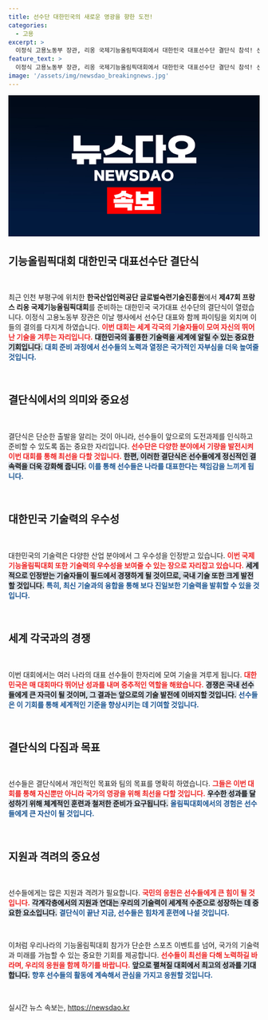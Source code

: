 ```yaml
---
title: 선수단 대한민국의 새로운 영광을 향한 도전!
categories:
  - 고용
excerpt: >
  이정식 고용노동부 장관, 리옹 국제기능올림픽대회에서 대한민국 대표선수단 결단식 참석! 선수단과 함께 파이팅! 역대급 성과를 기대하며, 뜨거운 응원 속에서 다가오는 도전에 나선다.
feature_text: >
  이정식 고용노동부 장관, 리옹 국제기능올림픽대회에서 대한민국 대표선수단 결단식 참석! 선수단과 함께 파이팅! 역대급 성과를 기대하며, 뜨거운 응원 속에서 다가오는 도전에 나선다.
image: '/assets/img/newsdao_breakingnews.jpg'
---
```


<p><img src="/assets/img/newsdao_breakingnews.jpg" alt="ontimetimes 속보" /></p>

<h2 data-ke-size="size26">기능올림픽대회 대한민국 대표선수단 결단식</h2>

<p data-ke-size="size16">&nbsp;</p>

<p>최근 인천 부평구에 위치한 <strong>한국산업인력공단 글로벌숙련기술진흥원</strong>에서 <strong>제47회 프랑스 리옹 국제기능올림픽대회</strong>를 준비하는 대한민국 국가대표 선수단의 결단식이 열렸습니다. 이정식 고용노동부 장관은 이날 행사에서 선수단 대표와 함께 파이팅을 외치며 이들의 결의를 다지게 하였습니다. <b><span style="color: #ee2323;">이번 대회는 세계 각국의 기술자들이 모여 자신의 뛰어난 기술을 겨루는 자리입니다.</span></b> <b><span style="background-color: #21538527;">대한민국의 훌륭한 기술력을 세계에 알릴 수 있는 중요한 기회입니다.</span></b> <b><span style="color: #1a5490;">대회 준비 과정에서 선수들의 노력과 열정은 국가적인 자부심을 더욱 높여줄 것입니다.</span></b> </p>

<p data-ke-size="size16">&nbsp;</p>

<h2 data-ke-size="size26">결단식에서의 의미와 중요성</h2>

<p data-ke-size="size16">&nbsp;</p>

<p>결단식은 단순한 출발을 알리는 것이 아니라, 선수들이 앞으로의 도전과제를 인식하고 준비할 수 있도록 돕는 중요한 자리입니다. <b><span style="color: #ee2323;">선수단은 다양한 분야에서 기량을 발전시켜 이번 대회를 통해 최선을 다할 것입니다.</span></b> <b><span style="background-color: #21538527;">한편, 이러한 결단식은 선수들에게 정신적인 결속력을 더욱 강화해 줍니다.</span></b> <b><span style="color: #1a5490;">이를 통해 선수들은 나라를 대표한다는 책임감을 느끼게 됩니다.</span></b> </p>

<p data-ke-size="size16">&nbsp;</p>

<h2 data-ke-size="size26">대한민국 기술력의 우수성</h2>

<p data-ke-size="size16">&nbsp;</p>

<p>대한민국의 기술력은 다양한 산업 분야에서 그 우수성을 인정받고 있습니다. <b><span style="color: #ee2323;">이번 국제기능올림픽대회 또한 기술력의 우수성을 보여줄 수 있는 장으로 자리잡고 있습니다.</span></b> <b><span style="background-color: #21538527;">세계적으로 인정받는 기술자들이 필드에서 경쟁하게 될 것이므로, 국내 기술 또한 크게 발전할 것입니다.</span></b> <b><span style="color: #1a5490;">특히, 최신 기술과의 융합을 통해 보다 진일보한 기술력을 발휘할 수 있을 것입니다.</span></b></p>

<p data-ke-size="size16">&nbsp;</p>

<h2 data-ke-size="size26">세계 각국과의 경쟁</h2>

<p data-ke-size="size16">&nbsp;</p>

<p>이번 대회에서는 여러 나라의 대표 선수들이 한자리에 모여 기술을 겨루게 됩니다. <b><span style="color: #ee2323;">대한민국은 매 대회마다 뛰어난 성과를 내며 중추적인 역할을 해왔습니다.</span></b> <b><span style="background-color: #21538527;">경쟁은 국내 선수들에게 큰 자극이 될 것이며, 그 결과는 앞으로의 기술 발전에 이바지할 것입니다.</span></b> <b><span style="color: #1a5490;">선수들은 이 기회를 통해 세계적인 기준을 향상시키는 데 기여할 것입니다.</span></b></p>

<p data-ke-size="size16">&nbsp;</p>

<h2 data-ke-size="size26">결단식의 다짐과 목표</h2>

<p data-ke-size="size16">&nbsp;</p>

<p>선수들은 결단식에서 개인적인 목표와 팀의 목표를 명확히 하였습니다. <b><span style="color: #ee2323;">그들은 이번 대회를 통해 자신뿐만 아니라 국가의 영광을 위해 최선을 다할 것입니다.</span></b> <b><span style="background-color: #21538527;">우수한 성과를 달성하기 위해 체계적인 훈련과 철저한 준비가 요구됩니다.</span></b> <b><span style="color: #1a5490;">올림픽대회에서의 경험은 선수들에게 큰 자산이 될 것입니다.</span></b></p>

<p data-ke-size="size16">&nbsp;</p>

<h2 data-ke-size="size26">지원과 격려의 중요성</h2>

<p data-ke-size="size16">&nbsp;</p>

<p>선수들에게는 많은 지원과 격려가 필요합니다. <b><span style="color: #ee2323;">국민의 응원은 선수들에게 큰 힘이 될 것입니다.</span></b> <b><span style="background-color: #21538527;">각계각층에서의 지원과 연대는 우리의 기술력이 세계적 수준으로 성장하는 데 중요한 요소입니다.</span></b> <b><span style="color: #1a5490;">결단식이 끝난 지금, 선수들은 힘차게 훈련에 나설 것입니다.</span></b> </p>

<p data-ke-size="size16">&nbsp;</p>

<p>이처럼 우리나라의 기능올림픽대회 참가가 단순한 스포츠 이벤트를 넘어, 국가의 기술력과 미래를 가늠할 수 있는 중요한 기회를 제공합니다. <b><span style="color: #ee2323;">선수들이 최선을 다해 노력하길 바라며, 우리의 응원을 함께 하기를 바랍니다.</span></b> <b><span style="background-color: #21538527;">앞으로 펼쳐질 대회에서 최고의 성과를 기대합니다.</span></b> <b><span style="color: #1a5490;">향후 선수들의 활동에 계속해서 관심을 가지고 응원할 것입니다.</span></b> </p>

<p data-ke-size="size16">&nbsp;</p>
실시간 뉴스 속보는, <a href="https://newsdao.kr" rel="dofollow">https://newsdao.kr</a>


